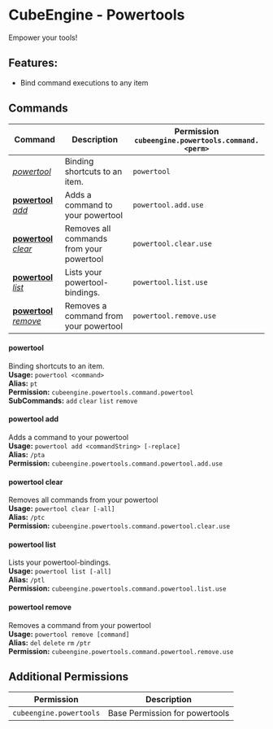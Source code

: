 # CubeEngine - Powertools
Empower your tools!
## Features:
 - Bind command executions to any item
## Commands
| Command | Description | Permission<br>`cubeengine.powertools.command.<perm>` |
| --- | --- | --- |
| [*powertool*](#powertool) | Binding shortcuts to an item. | `powertool` |
| [**powertool** *add*](#powertool-add) | Adds a command to your powertool | `powertool.add.use` |
| [**powertool** *clear*](#powertool-clear) | Removes all commands from your powertool | `powertool.clear.use` |
| [**powertool** *list*](#powertool-list) | Lists your powertool-bindings. | `powertool.list.use` |
| [**powertool** *remove*](#powertool-remove) | Removes a command from your powertool | `powertool.remove.use` |
#### powertool  
Binding shortcuts to an item.  
**Usage:** `powertool <command>`  
**Alias:** `pt`  
**Permission:** `cubeengine.powertools.command.powertool`  
**SubCommands:** `add` `clear` `list` `remove`  
#### powertool add  
Adds a command to your powertool  
**Usage:** `powertool add <commandString> [-replace]`  
**Alias:** `/pta`  
**Permission:** `cubeengine.powertools.command.powertool.add.use`  
  
#### powertool clear  
Removes all commands from your powertool  
**Usage:** `powertool clear [-all]`  
**Alias:** `/ptc`  
**Permission:** `cubeengine.powertools.command.powertool.clear.use`  
  
#### powertool list  
Lists your powertool-bindings.  
**Usage:** `powertool list [-all]`  
**Alias:** `/ptl`  
**Permission:** `cubeengine.powertools.command.powertool.list.use`  
  
#### powertool remove  
Removes a command from your powertool  
**Usage:** `powertool remove [command]`  
**Alias:** `del` `delete` `rm` `/ptr`  
**Permission:** `cubeengine.powertools.command.powertool.remove.use`  
  
## Additional Permissions

| Permission | Description |
| --- | --- |
| `cubeengine.powertools` | Base Permission for powertools |